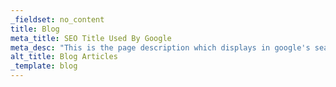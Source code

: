 ```yaml
---
_fieldset: no_content
title: Blog
meta_title: SEO Title Used By Google
meta_desc: "This is the page description which displays in google's search results, it is important for SEO."
alt_title: Blog Articles
_template: blog
---
```




